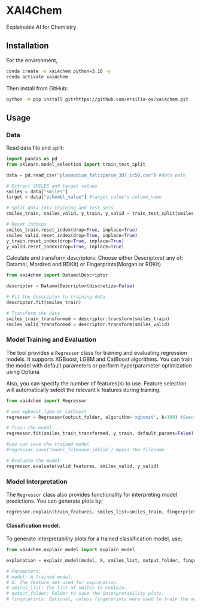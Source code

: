 # XAI4Chem

Explainable AI for Chemistry

## Installation
For the environment,
```bash
conda create -n xai4chem python=3.10 -y
conda activate xai4chem
```
Then install from GitHub:
```bash
python -m pip install git+https://github.com/ersilia-os/xai4chem.git 
```
 
## Usage
### Data
Read data file and split:
```python
import pandas as pd  
from sklearn.model_selection import train_test_split

data = pd.read_csv("plasmodium_falciparum_3d7_ic50.csv") #data path

# Extract SMILES and target values
smiles = data["smiles"]
target = data["pchembl_value"] #target value's column_name

# Split data into training and test sets
smiles_train, smiles_valid, y_train, y_valid = train_test_split(smiles, target, test_size=0.2, random_state=42)

# Reset indices
smiles_train.reset_index(drop=True, inplace=True)
smiles_valid.reset_index(drop=True, inplace=True)
y_train.reset_index(drop=True, inplace=True)
y_valid.reset_index(drop=True, inplace=True)
```
Calculate and transform descriptors:
Choose either Descriptors( any of; Datamol, Mordred and RDKit) or Fingerprints(Morgan or RDKit) 
```python
from xai4chem import DatamolDescriptor

descriptor = DatamolDescriptor(discretize=False)

# Fit the descriptor to training data
descriptor.fit(smiles_train)

# Transform the data
smiles_train_transformed = descriptor.transform(smiles_train)
smiles_valid_transformed = descriptor.transform(smiles_valid)
```

### Model Training and Evaluation
The tool provides a `Regressor` class for training and evaluating regression models. It supports XGBoost, LGBM and CatBoost algorithms. You can train the model with default parameters or perform hyperparameter optimization using Optuna.

Also, you can specify the number of features(k) to use.
Feature selection will automatically select the relevant k features during training. 
```python
from xai4chem import Regressor

# use xgboost,lgbm or catboost
regressor = Regressor(output_folder, algorithm='xgboost', k=100) #Specify the output folder where evaluation metrics and interpretability plots will be saved.

# Train the model
regressor.fit(smiles_train_transformed, y_train, default_params=False)

#you can save the trained model
#regressor.save('model_filename.joblib') #pass the filename

# Evaluate the model
regressor.evaluate(valid_features, smiles_valid, y_valid)
```
### Model Interpretation
The `Regressor` class also provides functionality for interpreting model predictions. You can generate plots by;
```python
regressor.explain(train_features, smiles_list=smiles_train, fingerprints='rdkit') #fingerprints='rdkit' or 'morgan'
```

#### Classification model.
To generate interpretability plots for a trained classification model, use;
```python
from xai4chem.explain_model import explain_model

explanation = explain_model(model, X, smiles_list, output_folder, fingerprints='morgan') #fingerprints='rdkit' or 'morgan'

# Parameters:
# model: A trained model.
# X: The feature set used for explanation.
# smiles_list: The list of smiles to explain.
# output_folder: Folder to save the interpretability plots.
# fingerprints: Optional, unless fingerprints were used to train the model('rdkit' or 'morgan')
```

